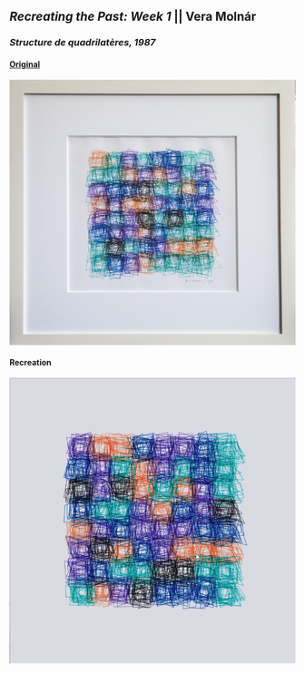 ## *Recreating the Past: Week 1* || Vera Molnár

### *Structure de quadrilatères, 1987*
#### [Original](http://spalterdigital.com/artworks/206/)
![](media/molnar_structure-de-quadrilateres.jpg)

#### Recreation
![](media/final_captures/animation.gif)